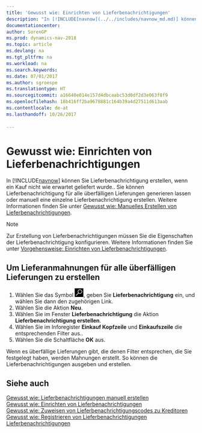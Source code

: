 ```yaml
---
title: 'Gewusst wie: Einrichten von Lieferbenachrichtigungen'
description: "In [!INCLUDE[navnow](../../includes/navnow_md.md)] können Sie Lieferbenachrichtigung erstellen, wenn ein Kauf nicht wie erwartet geliefert wurde."
documentationcenter: 
author: SorenGP
ms.prod: dynamics-nav-2018
ms.topic: article
ms.devlang: na
ms.tgt_pltfrm: na
ms.workload: na
ms.search.keywords: 
ms.date: 07/01/2017
ms.author: sgroespe
ms.translationtype: HT
ms.sourcegitcommit: a16640e014e157d4dbcaabc53d0df2d3e063f8f9
ms.openlocfilehash: 18b416ff2ba9678881c164b39a4d27511d613aab
ms.contentlocale: de-at
ms.lasthandoff: 10/26/2017

---
```

# <a name="how-to-generate-delivery-reminders"></a>Gewusst wie: Einrichten von Lieferbenachrichtigungen
In [!INCLUDE[navnow](../../includes/navnow_md.md)] können Sie Lieferbenachrichtigung erstellen, wenn ein Kauf nicht wie erwartet geliefert wurde.. Sie können Lieferbenachrichtigung für alle überfälligen Lieferungen generieren lassen oder manuell eine einzelne Lieferbenachrichtigung erstellen. Weitere Informationen finden Sie unter [Gewusst wie: Manuelles Erstellen von Lieferbenachrichtigungen](how-to-create-delivery-reminders-manually.md).  

> [!NOTE]  
>  Zur Erstellung von Lieferbenachrichtigungen müssen Sie die Eigenschaften der Lieferbenachrichtigung konfigurieren. Weitere Informationen finden Sie unter [Vorgehensweise: Einrichten von Lieferbenachrichtigungen](how-to-set-up-delivery-reminders.md).  

## <a name="to-generate-delivery-reminders-for-all-overdue-deliveries"></a>Um Lieferanmahnungen für alle überfälligen Lieferungen zu erstellen  

1.  Wählen Sie das Symbol ![Nach Seite oder Bericht suchen](../../media/ui-search/search_small.png "Nach Seite oder Bericht suchen"), geben Sie **Lieferbenachrichtigung** ein, und wählen Sie dann den zugehörigen Link.  
2.  Wählen Sie die Aktion **Neu**.  
3.  Wählen Sie im Fenster **Lieferbenachrichtigung** die Aktion **Lieferbenachrichtigung erstellen**.  
4.  Wählen Sie im Inforegister **Einkauf Kopfzeile** und **Einkaufszeile** die entsprechenden Filter aus..  
5.  Wählen Sie die Schaltfläche **OK** aus.  

Wenn es überfällige Lieferungen gibt, die denen Filter entsprechen, die Sie festgelegt haben, werden Mahnungen erstellt. So können die Lieferbenachrichtigungen ausgeben und erstellen.  

## <a name="see-also"></a>Siehe auch  
 [Gewusst wie: Lieferbenachrichtigungen manuell erstellen](how-to-create-delivery-reminders-manually.md)   
 [Gewusst wie: Einrichten von Lieferbenachrichtigungen](how-to-set-up-delivery-reminders.md)   
 [Gewusst wie: Zuweisen von Lieferbenachrichtigungscodes zu Kreditoren](how-to-assign-delivery-reminder-codes-to-vendors.md)   
 [Gewusst wie: Registrieren von Lieferbenachrichtigungen](how-to-issue-delivery-reminders.md)   
 [Lieferbenachrichtigungen](delivery-reminders.md)

